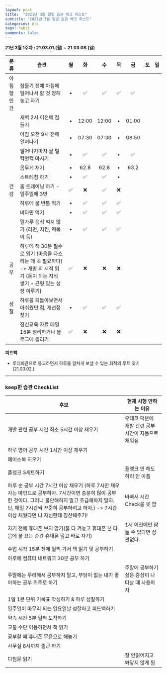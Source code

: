 ```yaml
---
layout: post
title:  "2021년 3월 일일 습관 체크 리스트"
subtitle: "2021년 3월 일일 습관 체크 리스트"
categories: etc
tags: habit
comments: false
---
```


**21년 3월 1주차 : 21.03.01.(월) ~ 21.03.08.(일)**

|분류|습관| 월 | 화 | 수 | 목 | 금 | 토 | 일 |
|:---:|---|:---:|:---:|:---:|:---:|:---:|:---:|:---:|
|아침형 인간|잠들기 전에 아침에 일어나서 할 것 정해놓고 자기|•|✅|✅|✅|✅|
| |새벽 2시 이전에 잠들기|•|12:00|12:00|•|01:00|
| |아침 오전 9시 전에 일어나기|•|07:30|07:30|•|08:50|
| |일어나자마자 물 벌컥벌컥 마시기|•|✅|✅|•|✅|
| |몸무게 재기|•|62.8|62.8|•|63.2|
| |스트레칭 하기|•|✅|✅|•|
|건강|홈 트레이닝 하기 - 일주일에 3번|✅|❌|✅|❌|
| |하루에 물 반통 먹기|•|✅|✅|✅|
| |비타민 먹기|•|✅|✅|✅|
| |밀가루 음식 먹지 않기 (라면, 치킨, 떡볶이 등)|•|✅|✅|✅|
|공부|하루에 책 30분 필수로 읽기 (마음을 다스리는 데 꼭 필요하다) -> 개발 외 서적 읽기 (돈이 되는 지식 쌓기 + 균형 있는 성장 이루기)|✅|❌|❌|❌|
|성찰| 하루를 되돌아보면서 아쉬웠던 점, 개선점 찾기|•|✅|✅|✅|
| |정신교육 자료 매일 15분 정리하거나 블로그에 올리기|✅|❌|❌|❌|

**피드백**
- 루터회관으로 등교하면서 하루를 알차게 보낼 수 있는 최적의 루트 찾기 (21.03.02.)


---

### keep한 습관 CheckList
|후보|현재 시행 안하는 이유|
|---|---|
|개발 관련 공부 시간 최소 5시간 이상 채우기|우테코 덕분에 개발 관련 공부 시간이 자동으로 채워짐|
|하루 영어 공부 시간 1시간 이상 채우기||
|페이스북 지우기||
|플랭크 3세트하기|플랭크 안 해도 허리 안 아픔|
|하루 순 공부 시간 7시간 이상 채우기 (하루 7시만 채우자는 마인드로 공부하자. 7시간이면 충분히 많이 공부한 것이다. 그러니 불안해하지 말고 조급해하지 말자. 단, 매일 7시간씩 꾸준히 공부하려고 하자.) -> 7시간 이상 채웠다면 나 자신한테 칭찬해주기!|바빠서 시간 Check를 못 함|
|자기 전에 휴대폰 보지 않기(불 다 켜놓고 휴대폰 본 다음에 불 끄는 순간 휴대폰 덮고 바로 자기)|1시 이전에만 잠들 수 있다면 상관없다.||
|수업 시작 15분 전에 일찍 가서 책 읽기 및 공부하기||
|하루에 컴퓨터 네트워크 30분 공부 하기||
|주말에는 무리해서 공부하지 말고, 부담이 없는 내가 좋아하는 공부 위주로 하기|주말에 공부하기 싫은 증상이 나타날 때 사용하자||
|1일 1분 단위 기록표 작성하기 & 하루 성찰하기||
|일주일이 마무리 되는 일요일날 성찰하고 피드백하기||
|약속 시간 5분 일찍 도착하기||
|교통 수단 이용하면서 책 읽기||
|공부할 때 휴대폰 무음으로 해놓기||
|사무실 8시까지 출근 하기||
|다짐문 읽기|잘 안읽어지고 와닿지 않게 됨||